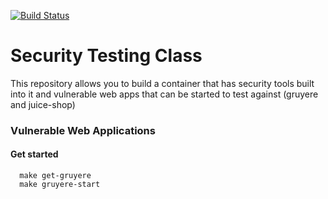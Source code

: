 [![Build Status](https://travis-ci.org/wickett/security-testing-class.svg?branch=master)](https://travis-ci.org/wickett/security-testing-class)
# Security Testing Class
This repository allows you to build a container that has security tools built into it and vulnerable web apps that can be started to test against (gruyere and juice-shop) 



### Vulnerable Web Applications


#### Get started

```
  make get-gruyere
  make gruyere-start
```
